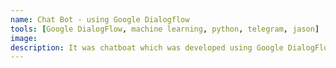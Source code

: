 ```yaml
---
name: Chat Bot - using Google Dialogflow
tools: [Google DialogFlow, machine learning, python, telegram, jason]
image:
description: It was chatboat which was developed using Google DialogFlow and integrated into telegram .
---
```

